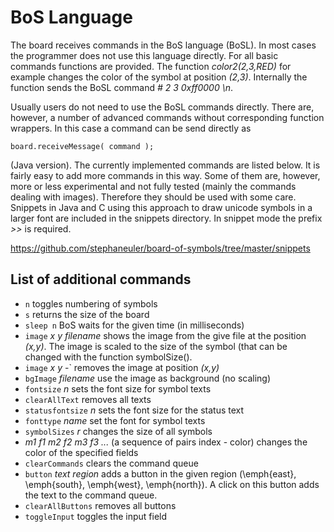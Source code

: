 # BoS Language
The board receives commands in the BoS language (BoSL). 
In most cases the programmer does not use this language directly. 
For all basic commands functions are provided. 
The function *color2(2,3,RED)* for example changes the color of the symbol at position *(2,3)*. 
Internally the function sends the BoSL command *# 2 3 0xff0000 \n*.

Usually users do not need to use the BoSL commands directly. 
There are, however, a number of advanced commands without corresponding function wrappers. 
In this case a command can be send directly as 

    board.receiveMessage( command );

(Java version). The currently implemented commands are listed below. 
It is fairly easy to add more commands in this way. Some of them are, however, 
more or less experimental and not fully tested (mainly the commands dealing with images). 
Therefore they should be used with some care. 
Snippets in Java and C using this approach to draw unicode symbols in a larger font are included in the snippets directory. 
In snippet mode the prefix *>>* is required. 

https://github.com/stephaneuler/board-of-symbols/tree/master/snippets

## List of additional commands

* `n` toggles numbering of symbols
* `s` returns the size of the board
* `sleep n` BoS waits for the given time (in milliseconds)
* `image` *x* *y* *filename* shows the image from the give file  at the position *(x,y)*.
The image is scaled to the size of the symbol (that can be changed with the function symbolSize(). 
*  `image` *x* *y* -` removes the image at position *(x,y)*
*  `bgImage` *filename* use the image as background (no scaling)
*  `fontsize` *n* sets the font size for symbol texts
*  `clearAllText` removes all texts
*  `statusfontsize` *n* sets the font size for the status text
*  `fonttype` *name* set the font for symbol texts
*  `symbolSizes` *r* changes the size of all symbols
*  *m1 f1 m2 f2 m3 f3 ...* (a sequence of pairs index - color) changes the color of the specified fields
*  `clearCommands` clears the command queue
*  `button` *text* *region*  adds a button in the given region (\emph{east}, \emph{south}, \emph{west}, \emph{north}). A click on this button adds the text to the command queue. 
*  `clearAllButtons` removes all buttons
*  `toggleInput` toggles the input field
